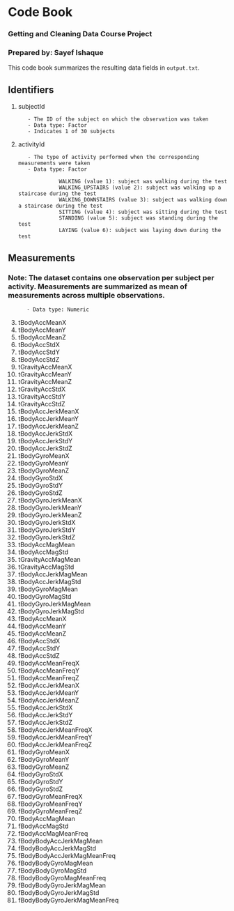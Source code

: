 # Code Book
### Getting and Cleaning Data Course Project
### Prepared by: Sayef Ishaque

This code book summarizes the resulting data fields in `output.txt`.

## Identifiers

1. subjectId   

          - The ID of the subject on which the observation was taken
          - Data type: Factor
          - Indicates 1 of 30 subjects
               
2. activityId  

          - The type of activity performed when the corresponding measurements were taken
          - Data type: Factor
               
                    WALKING (value 1): subject was walking during the test
                    WALKING_UPSTAIRS (value 2): subject was walking up a staircase during the test
                    WALKING_DOWNSTAIRS (value 3): subject was walking down a staircase during the test
                    SITTING (value 4): subject was sitting during the test
                    STANDING (value 5): subject was standing during the test
                    LAYING (value 6): subject was laying down during the test
                    
## Measurements
### Note: The dataset contains one observation per subject per activity. Measurements are summarized as mean of measurements across multiple observations.
              
          - Data type: Numeric

3. tBodyAccMeanX
4. tBodyAccMeanY
5. tBodyAccMeanZ
6. tBodyAccStdX
7. tBodyAccStdY
8. tBodyAccStdZ
9. tGravityAccMeanX
10. tGravityAccMeanY
11. tGravityAccMeanZ
12. tGravityAccStdX
13. tGravityAccStdY
14. tGravityAccStdZ
15. tBodyAccJerkMeanX
16. tBodyAccJerkMeanY
17. tBodyAccJerkMeanZ
18. tBodyAccJerkStdX
19. tBodyAccJerkStdY
20. tBodyAccJerkStdZ
21. tBodyGyroMeanX
22. tBodyGyroMeanY
23. tBodyGyroMeanZ
24. tBodyGyroStdX
25. tBodyGyroStdY
26. tBodyGyroStdZ
27. tBodyGyroJerkMeanX
28. tBodyGyroJerkMeanY
29. tBodyGyroJerkMeanZ
30. tBodyGyroJerkStdX
31. tBodyGyroJerkStdY
32. tBodyGyroJerkStdZ
33. tBodyAccMagMean
34. tBodyAccMagStd
35. tGravityAccMagMean
36. tGravityAccMagStd
37. tBodyAccJerkMagMean
38. tBodyAccJerkMagStd
39. tBodyGyroMagMean
40. tBodyGyroMagStd
41. tBodyGyroJerkMagMean
42. tBodyGyroJerkMagStd
43. fBodyAccMeanX
44. fBodyAccMeanY
45. fBodyAccMeanZ
46. fBodyAccStdX
47. fBodyAccStdY
48. fBodyAccStdZ
49. fBodyAccMeanFreqX
50. fBodyAccMeanFreqY
51. fBodyAccMeanFreqZ
52. fBodyAccJerkMeanX
53. fBodyAccJerkMeanY
54. fBodyAccJerkMeanZ
55. fBodyAccJerkStdX
56. fBodyAccJerkStdY
57. fBodyAccJerkStdZ
58. fBodyAccJerkMeanFreqX
59. fBodyAccJerkMeanFreqY
60. fBodyAccJerkMeanFreqZ
61. fBodyGyroMeanX
62. fBodyGyroMeanY
63. fBodyGyroMeanZ
64. fBodyGyroStdX
65. fBodyGyroStdY
66. fBodyGyroStdZ
67. fBodyGyroMeanFreqX
68. fBodyGyroMeanFreqY
69. fBodyGyroMeanFreqZ
70. fBodyAccMagMean
71. fBodyAccMagStd
72. fBodyAccMagMeanFreq
73. fBodyBodyAccJerkMagMean
74. fBodyBodyAccJerkMagStd
75. fBodyBodyAccJerkMagMeanFreq
76. fBodyBodyGyroMagMean
77. fBodyBodyGyroMagStd
78. fBodyBodyGyroMagMeanFreq
79. fBodyBodyGyroJerkMagMean
80. fBodyBodyGyroJerkMagStd
81. fBodyBodyGyroJerkMagMeanFreq

               



